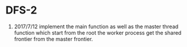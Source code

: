 # DFS-2
1. 2017/7/12 implement the main function as well as the master thread function which start from the root
             the worker process get the shared frontier from the master frontier.
